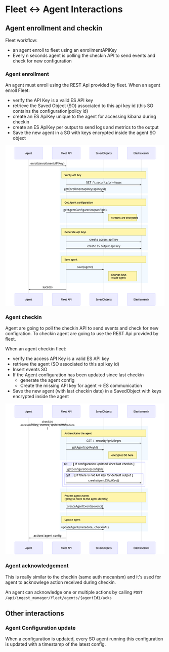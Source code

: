 # Fleet <-> Agent Interactions

## Agent enrollment and checkin

Fleet workflow:

- an agent enroll to fleet using an enrollmentAPiKey
- Every n seconds agent is polling the checkin API to send events and check for new configuration

### Agent enrollment

An agent must enroll using the REST Api provided by fleet.
When an agent enroll Fleet:

- verify the API Key is a valid ES API key
- retrieve the Saved Object (SO) associated to this api key id (this SO contains the configuration|policy id)
- create an ES ApiKey unique to the agent for accessing kibana during checkin
- create an ES ApiKey per output to send logs and metrics to the output
- Save the new agent in a SO with keys encrypted inside the agent SO object

![](schema/agent_enroll.png)

### Agent checkin

Agent are going to poll the checkin API to send events and check for new configration. To checkin agent are going to use the REST Api provided by fleet.

When an agent checkin fleet:

- verify the access API Key is a valid ES API key
- retrieve the agent (SO associated to this api key id)
- Insert events SO
- If the Agent configuration has been updated since last checkin
  - generate the agent config
  - Create the missing API key for agent -> ES communication
- Save the new agent (with last checkin date) in a SavedObject with keys encrypted inside the agent

![](schema/agent_checkin.png)

### Agent acknowledgement

This is really similar to the checkin (same auth mecanism) and it's used for agent to acknowlege action received during checkin.

An agent can acknowledge one or multiple actions by calling `POST /api/ingest_manager/fleet/agents/{agentId}/acks`

## Other interactions

### Agent Configuration update

When a configuration is updated, every SO agent running this configuration is updated with a timestamp of the latest config.
